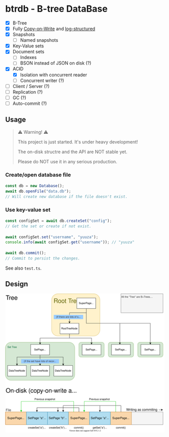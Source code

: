 # btrdb - B-tree DataBase

- [x] B-Tree
- [x] Fully [Copy-on-Write](https://en.wikipedia.org/wiki/Copy-on-write) and
  [log-structured](https://en.wikipedia.org/wiki/Log-structured_file_system)
- [x] Snapshots
  - [ ] Named snapshots
- [x] Key-Value sets
- [x] Document sets
  - [ ] Indexes
  - [ ] BSON instead of JSON on disk (?)
- [x] AC<del>I</del>D
  - [x] Isolation with concurrent reader
  - [ ] Concurrent writer (?)
- [ ] Client / Server (?)
- [ ] Replication (?)
- [ ] GC (?)
- [ ] Auto-commit (?)

## Usage

> ⚠️ Warning! ⚠️
>
> This project is just started. It's under heavy development!
>
> The on-disk structre and the API are NOT stable yet.
>
> Please do NOT use it in any serious production.

### Create/open database file

```ts
const db = new Database();
await db.openFile("data.db");
// Will create new database if the file doesn't exist.
```

### Use key-value set

```ts
const configSet = await db.createSet("config");
// Get the set or create if not exist.

await configSet.set("username", "yuuza");
console.info(await configSet.get("username")); // "yuuza"

await db.commit();
// Commit to persist the changes.
```


See also `test.ts`.

## Design

![design.svg](./docs/design.svg)
